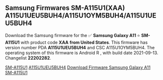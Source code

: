 <h2>Samsung Firmwares SM-A115U1(XAA) A115U1UEU5BUH4/A115U1OYM5BUH4/A115U1UEU5BUH4</h2>
Download the Samsung firmware for the ✅ <strong>Samsung Galaxy A11 </strong> ⭐ <strong>SM-A115U1</strong> with product code <strong>XAA</strong> <strong> from United States</strong>. This firmware has version number PDA <strong>A115U1UEU5BUH4</strong> and CSC A115U1OYM5BUH4. The operating system of this firmware is Android R , with build date 2021-09-13. Changelist <strong>22202282</strong>.


[SM-A115U1](https://samfirm.shop/samsung/model/SM-A115U1)
[A115U1UEU5BUH4](https://samfirm.shop/samsung/pda/A115U1UEU5BUH4)
[Download Firmware Samsung Galaxy A11 SM-A115U1](https://samfirm.shop/samsung/firmware/455470)
